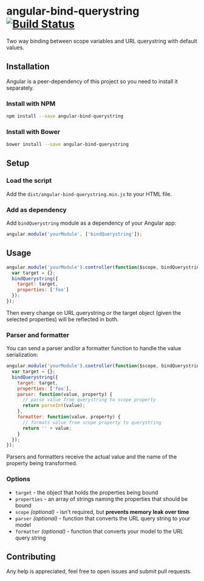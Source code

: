 # angular-bind-querystring [![Build Status](https://travis-ci.org/gfpacheco/angular-bind-querystring.svg?branch=master)](https://travis-ci.org/gfpacheco/angular-bind-querystring)

Two way binding between scope variables and URL querystring with default values.

## Installation

Angular is a peer-dependency of this project so you need to install it separately.

### Install with NPM

```sh
npm install --save angular-bind-querystring
```

### Install with Bower

```sh
bower install --save angular-bind-querystring
```

## Setup

### Load the script

Add the `dist/angular-bind-querystring.min.js` to your HTML file.

### Add as dependency

Add `bindQuerystring` module as a dependency of your Angular app:

```javascript
angular.module('yourModule', ['bindQuerystring']);
```

## Usage

```javascript
angular.module('yourModule').controller(function($scope, bindQuerystring) {
  var target = {};
  bindQuerystring({
    target: target,
    properties: ['foo']
  });
});
```

Then every change on URL querystring or the target object (given the selected properties) will be
reflected in both.

### Parser and formatter

You can send a parser and/or a formatter function to handle the value serialization:

```javascript
angular.module('yourModule').controller(function($scope, bindQuerystring) {
  var target = {};
  bindQuerystring({
    target: target,
    properties: ['foo'],
    parser: function(value, property) {
      // parse value from querystring to scope property
      return parseInt(value);
    },
    formatter: function(value, property) {
      // formats value from scope property to querystring
      return '' + value;
    }
  });
});
```

Parsers and formatters receive the actual value and the name of the property being transformed.

### Options

- `target` - the object that holds the properties being bound
- `properties` - an array of strings naming the properties that should be bound
- `scope` _(optional)_ - isn't required, but **prevents memory leak over time**
- `parser` _(optional)_ - function that converts the URL query string to your model
- `formatter` _(optional)_ - function that converts your model to the URL query string

## Contributing

Any help is appreciated, feel free to open issues and submit pull requests.
